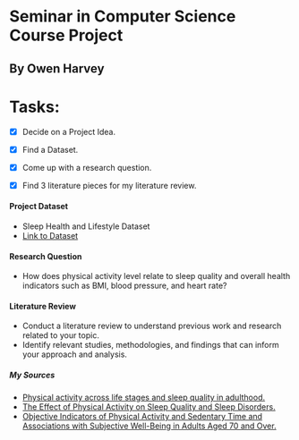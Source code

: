 # Seminar in Computer Science Course Project
## By Owen Harvey

# Tasks:
- [x] Decide on a Project Idea.
- [x] Find a Dataset.
- [x] Come up with a research question.
- [x] Find 3 literature pieces for my literature review. 



#### Project Dataset 
- Sleep Health and Lifestyle Dataset
- [Link to Dataset](https://www.kaggle.com/datasets/851c829b2a41e6dd0b5a60388cd4a2cfda2d54433450ed12141237416c8161bc)

#### Research Question
- How does physical activity level relate to sleep quality and overall health indicators such as BMI, blood pressure, and heart rate?

#### Literature Review
- Conduct a literature review to understand previous work and research related to your topic.
- Identify relevant studies, methodologies, and findings that can inform your approach and analysis.

##### My Sources
- [Physical activity across life stages and sleep quality in adulthood.]([https://www.sleepfoundation.org/physical-activity#:~:text=While%20acute%20physical%20activity%20can,efficiency%2C%20and%20less%20overall%20anxiety.](https://www.sciencedirect.com/science/article/abs/pii/S1389945721002598))
- [The Effect of Physical Activity on Sleep Quality and Sleep Disorders.](https://www.ncbi.nlm.nih.gov/pmc/articles/PMC10503965/#:~:text=Scientific%20literature%20shows%20that%20adults%20who%20exercised,insomnia%2C%20daytime%20sleepiness%2C%20and%20sleep%20apnea%20[15%2C19%2C20].)
- [Objective Indicators of Physical Activity and Sedentary Time and Associations with Subjective Well-Being in Adults Aged 70 and Over.]([https://www.hopkinsmedicine.org/health/wellness-and-prevention/exercising-for-better-sleep](https://www.mdpi.com/1660-4601/11/1/643))



